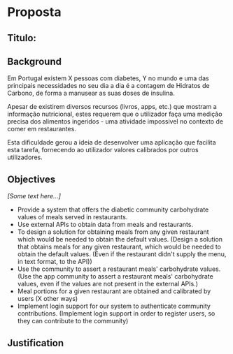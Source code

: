 # Proposta

## Titulo:

## Background

Em Portugal existem X pessoas com diabetes, Y no mundo e uma das principais necessidades no
seu dia a dia é a contagem de Hidratos de Carbono, de forma a manusear as suas doses de insulina.

Apesar de existirem diversos recursos (livros, apps, etc.) que mostram a informação nutricional, 
estes requerem que o utilizador faça uma medição precisa dos alimentos ingeridos - uma atividade impossivel 
no contexto de comer em restaurantes.

Esta dificuldade gerou a ideia de desenvolver uma aplicação que facilita esta tarefa, fornecendo ao utilizador
valores calibrados por outros utilizadores.

## Objectives

_[Some text here...]_

* Provide a system that offers the diabetic community carbohydrate values of meals served in restaurants.
* Use external APIs to obtain data from meals and restaurants.
* To design a solution for obtaining meals from any given restaurant which would be needed to obtain the default values. (Design a solution that obtains meals for any given restaurant, which would be needed to obtain the default values. (Even if the restaurant didn't supply the menu, in text format, to the API))
* Use the community to assert a restaurant meals' carbohydrate values. (Use the app community to assert a restaurant meals' carbohydrate values, even if the values are not present in the external APIs.)
* Meal portions for a given restaurant are obtained and calibrated by users (X other ways)
* Implement login support for our system to authenticate community contributions. (Implement login support in order to register users, so they can contribute to the community)

## Justification

